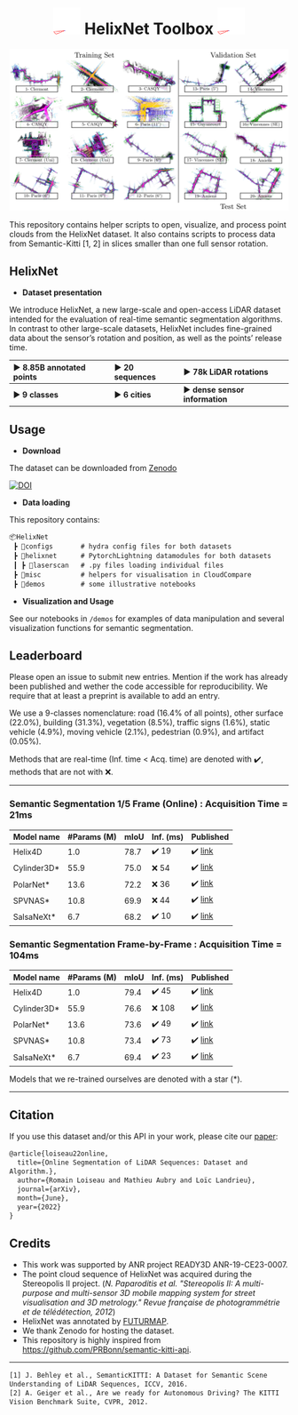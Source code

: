 <div align="center">

# <img src="media/mysmallhelix.gif" width="50"> HelixNet Toolbox <img src="media/mysmallhelix.gif" width="50">

![helixnet_sequences](media/helixnet_sequences.png)

</div>

This repository contains helper scripts to open, visualize, and process point clouds from the HelixNet dataset. It also contains scripts to process data from Semantic-Kitti [1, 2] in slices smaller than one full sensor rotation.

## HelixNet

- **Dataset presentation**

We introduce HelixNet, a new large-scale and open-access LiDAR dataset intended
for the evaluation of real-time semantic segmentation algorithms. In contrast to
other large-scale datasets, HelixNet includes fine-grained data about the sensor’s
rotation and position, as well as the points’ release time.

| :arrow_forward: 8.85B annotated points | :arrow_forward: 20 sequences | :arrow_forward: 78k LiDAR rotations |
:-------------------------------------------- | :-------------------------------------------------- | :------------------------------
:arrow_forward: **9 classes** | :arrow_forward: **6 cities** | :arrow_forward: **dense sensor information** |

## Usage 

- **Download** 

The dataset can be downloaded from [Zenodo](https://zenodo.org/deposit/6519817)

[![DOI](https://zenodo.org/badge/DOI/10.5281/zenodo.6519817.svg)](https://zenodo.org/deposit/6519817)


- **Data loading** 

This repository contains: 

```markdown
📦HelixNet
 ┣ 📂configs       # hydra config files for both datasets
 ┣ 📂helixnet      # PytorchLightning datamodules for both datasets
 ┃ ┣ 📂laserscan   # .py files loading individual files
 ┣ 📂misc          # helpers for visualisation in CloudCompare
 ┣ 📂demos         # some illustrative notebooks
 ```

- **Visualization and Usage** 

See our notebooks in `/demos` for examples of data manipulation and several visualization functions for semantic segmentation.

## Leaderboard
Please open an issue to submit new entries. Mention if the work has already been published and wether the code accessible for reproducibility. We require that at least a preprint is available to add an entry.

We use a 9-classes nomenclature: road (16.4% of all points), other surface (22.0%), building (31.3%), vegetation (8.5%), traffic signs (1.6%), static vehicle (4.9%), moving vehicle (2.1%), pedestrian (0.9%), and artifact (0.05%).

Methods that are real-time (Inf. time < Acq. time) are denoted with :heavy_check_mark:, methods that are not with :x:.  

---

### Semantic Segmentation 1/5 Frame (Online) :  Acquisition Time = 21ms

| Model name | #Params (M)  |  mIoU | Inf. (ms) | Published |
| ---------  |---- |---- | ---| --- |
|Helix4D     | 1.0   | 78.7 | :heavy_check_mark: 19  | :heavy_check_mark: [link](https://romainloiseau.fr/helixnet/) |
|Cylinder3D*  | 55.9 | 75.0 | :x: 54 | :heavy_check_mark: [link](https://github.com/xinge008/Cylinder3D) |
|PolarNet*    | 13.6 | 72.2 | :x: 36  | :heavy_check_mark: [link](https://github.com/edwardzhou130/PolarSeg) |
|SPVNAS*     | 10.8  | 69.9 | :x: 44  | :heavy_check_mark: [link](https://github.com/mit-han-lab/spvnas) |
|SalsaNeXt*   | 6.7  | 68.2 | :heavy_check_mark: 10  | :heavy_check_mark: [link](https://github.com/slawomir-nowaczyk/SalsaNext) |

### Semantic Segmentation Frame-by-Frame :  Acquisition Time = 104ms

| Model name | #Params (M)  |  mIoU | Inf. (ms) | Published |
| ---------  |---- |---- | ---| --- |
|Helix4D     | 1.0   | 79.4 | :heavy_check_mark: 45  | :heavy_check_mark: [link](https://romainloiseau.fr/helixnet/) |
|Cylinder3D*  | 55.9 | 76.6 | :x: 108 | :heavy_check_mark: [link](https://github.com/xinge008/Cylinder3D) |
|PolarNet*    | 13.6 | 73.6 | :heavy_check_mark: 49  | :heavy_check_mark: [link](https://github.com/edwardzhou130/PolarSeg) |
|SPVNAS*     | 10.8  | 73.4 | :heavy_check_mark: 73  | :heavy_check_mark: [link](https://github.com/mit-han-lab/spvnas) |
|SalsaNeXt*   | 6.7  | 69.4 | :heavy_check_mark: 23  | :heavy_check_mark: [link](https://github.com/slawomir-nowaczyk/SalsaNext) |


Models that we re-trained ourselves are denoted with a star (*).

---

## Citation   

If you use this dataset and/or this API in your work, please cite our [paper](path-to-the-paper-page):

```
@article{loiseau22online,
  title={Online Segmentation of LiDAR Sequences: Dataset and Algorithm.},
  author={Romain Loiseau and Mathieu Aubry and Loïc Landrieu},
  journal={arXiv},
  month={June},
  year={2022}
}
```

## Credits

- This work was supported by ANR project READY3D ANR-19-CE23-0007.
- The point cloud sequence of HelixNet was acquired during the Stereopolis II project. (_N. Paparoditis et al. "Stereopolis II: A multi-purpose and multi-sensor 3D mobile mapping system for street visualisation and 3D metrology." Revue française de photogrammétrie et de télédétection, 2012_)
- HelixNet was annotated by [FUTURMAP](https://www.futurmap.com/en/our-service/).
- We thank Zenodo for hosting the dataset. 
- This repository is highly inspired from https://github.com/PRBonn/semantic-kitti-api.

---

```
[1] J. Behley et al., SemanticKITTI: A Dataset for Semantic Scene Understanding of LiDAR Sequences, ICCV, 2016.
[2] A. Geiger et al., Are we ready for Autonomous Driving? The KITTI Vision Benchmark Suite, CVPR, 2012.
```

